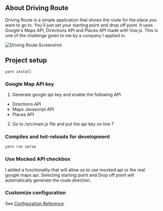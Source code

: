 ## About Driving Route
Driving Route is a simple application that shows the route for the place you want to go to.
You'll just set your starting point and drop off point. It uses Google's Maps API, Directions API and Places API made with Vue.js.
This is one of the challenge given to me by a company I applied in.

![Driving Route Screenshot](https://raw.githubusercontent.com/username/projectname/branch/path/to/img.png)

## Project setup
```
yarn install
```

### Google Map API key
1) Generate google api key and enable the following API
- Directions API
- Maps Javascript API
- Places API
2) Go to /src/main.js file and put the api key on line 7

### Compiles and hot-reloads for development
```
yarn run serve
```

### Use Mocked API checkbox
I added a functionality that will allow us to use mocked api or the real google maps api. Selecting starting point and Drop off point will automatically generate the route direction.

### Customize configuration
See [Configuration Reference](https://cli.vuejs.org/config/).
